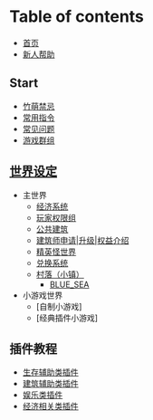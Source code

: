 # Table of contents

* [首页](README.md)
* [新人帮助](help.md)

## Start

* [竹萌禁忌](start/rules.md)
* [常用指令](start/commands.md)
* [常见问题](start/fqs.md)
* [游戏群组](start/groups.md)

## [世界设定](start/worlds.md)
* 主世界
    * [经济系统](zhu-shi-jie/economy.md)
    * [玩家权限组](zhu-shi-jie/permissions.md)
    * [公共建筑](zhu-shi-jie/buildings.md)
    * [建筑师申请\|升级\|权益介绍](zhu-shi-jie/builders.md)
    * [精英怪世界](zhu-shi-jie/infernal.md)
    * [兑换系统](zhu-shi-jie/exchanges.md)
    * [村落（小镇）](zhu-shi-jie/villages.md)
        * [BLUE_SEA](zhu-shi-jie/villages/BLUE_SEA.md)
* 小游戏世界
    * [自制小游戏]
    * [经典插件小游戏]

## 插件教程

* [生存辅助类插件](cha-jian-jiao-cheng/survice.md)
* [建筑辅助类插件](cha-jian-jiao-cheng/builder.md)
* [娱乐类插件](cha-jian-jiao-cheng/entertainment.md)
* [经济相关类插件](cha-jian-jiao-cheng/economy.md)

